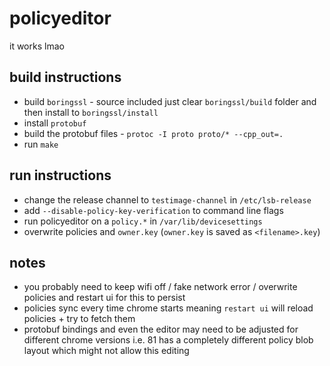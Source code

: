 # policyeditor
it works lmao

## build instructions
 - build `boringssl` - source included just clear `boringssl/build` folder and then install to `boringssl/install`
 - install `protobuf`
 - build the protobuf files - `protoc -I proto proto/* --cpp_out=.`
 - run `make`

## run instructions
 - change the release channel to `testimage-channel` in `/etc/lsb-release`
 - add `--disable-policy-key-verification` to command line flags
 - run policyeditor on a `policy.*` in `/var/lib/devicesettings`
 - overwrite policies and `owner.key` (`owner.key` is saved as `<filename>.key`)
 
## notes
 - you probably need to keep wifi off / fake network error / overwrite policies and restart ui for this to persist
 - policies sync every time chrome starts meaning `restart ui` will reload policies + try to fetch them
 - protobuf bindings and even the editor may need to be adjusted for different chrome versions i.e. 81 has a completely different policy blob layout which might not allow this editing
